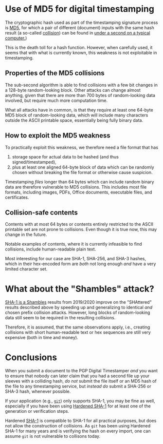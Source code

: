 # Use of MD5 for digital timestamping

The cryptographic hash used as part of the timestamping signature process is
[MD5](https://en.wikipedia.org/wiki/MD5), for which a pair of
different (document) inputs with the same hash result (a so-called
[collision](https://en.wikipedia.org/wiki/Collision_attack))
can be found in [under a second on a typical
computer.](https://en.wikipedia.org/wiki/MD5#Collision_vulnerabilities))

This is the death toll for a hash function. However, when carefully used, it
seems that with what is currently known, this weakness is not exploitable
in timestamping.

## Properties of the MD5 collisions

The sub-second algorithm is able to find collisions with a few bit changes
in a 128-byte random-looking block. Other attacks can change almost anything,
given that there are more than 700 bytes of random-looking data involved, but
require much more computation time.

What all attacks have in common, is that they require at least one 64-byte MD5
block of random-looking data, which will include many characters outside the
ASCII printable space, essentially being fully binary data.

## How to exploit the MD5 weakness

To practically exploit this weakness, we therefore need a file format that has

1. storage space for actual data to be hashed (and thus signed/timestamped),
2. plus at least one aligned 64-byte block of data which can be randomly chosen
   without breaking the file format or otherwise cause suspicion.

Timestamping *files* longer than 64 bytes which can include random binary data
are therefore vulnerable to MD5 collisions. This includes most file formats,
including images, PDFs, Office documents, executable files, and certificates.

## Collision-safe contents

Contents with at most 64 bytes or contents entirely restricted to the ASCII
printable set are not prone to collisions. Even though it is true now, this may
change in the future.

Notable examples of contents, where it is currently infeasible to find
collisions, include human-readable plain text.

Most interesting for our case are SHA-1, SHA-256, and SHA-3 hashes, which in
their hex-encoded form are *both* not long enough *and* have a very limited
character set.

# What about the "Shambles" attack?

[SHA-1 is a Shambles](https://sha-mbles.github.io/) results from 2019/2020
improve on the "SHAttered" results described above by speeding up and
generalizing to identical *and* chosen prefix collision attacks. However, long
blocks of random-looking data still seem to be required in the resulting
collisions.

Therefore, it is assumed, that the same observations apply, i.e., creating
collisions with short human-readable text or hex sequences are still very
expensive (both in time and money).

# Conclusions

When you submit a document to the PGP Digital Timestamper *and* you want to
ensure that nobody can later claim that you had a second file up your sleeves
with a colliding hash, *do not* submit the file itself or an MD5 hash of the
file to any timestamping service, but *instead do* submit a SHA-256 or SHA-3
hash, whenever possible.

If your application (e.g., [`git`](https://git-scm.org)) only supports SHA-1,
you may be fine as well, especially if you have been using [Hardened
SHA-1](https://shattered.io/) for at least one of the generation or
verification steps.

Hardened [SHA-1](https://en.wikipedia.org/wiki/SHA-1) is compatible to SHA-1
for all practical purposes, but does not allow the construction of
collisions. As `git` has been using Hardened SHA-1 for many years and is
verifying the hash on every import, one can assume `git` is not vulnerable to
collisons today.
